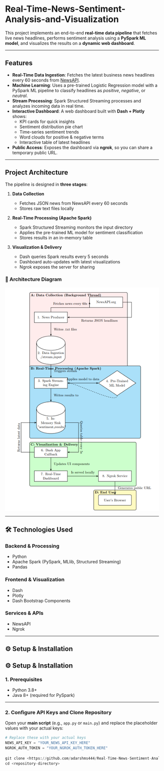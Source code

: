 # Real-Time-News-Sentiment-Analysis-and-Visualization
This project implements an end-to-end **real-time data pipeline** that fetches live news headlines, performs sentiment analysis using a **PySpark ML model**, and visualizes the results on a **dynamic web dashboard**.

---

## Features
- **Real-Time Data Ingestion**: Fetches the latest business news headlines every 60 seconds from [NewsAPI](https://newsapi.org).
- **Machine Learning**: Uses a pre-trained Logistic Regression model with a PySpark ML pipeline to classify headlines as *positive*, *negative*, or *neutral*.
- **Stream Processing**: Spark Structured Streaming processes and analyzes incoming data in real time.
- **Interactive Dashboard**: A web dashboard built with **Dash + Plotly** shows:
  - KPI cards for quick insights  
  - Sentiment distribution pie chart  
  - Time-series sentiment trends  
  - Word clouds for positive & negative terms  
  - Interactive table of latest headlines  
- **Public Access**: Exposes the dashboard via **ngrok**, so you can share a temporary public URL.

---

## Project Architecture
The pipeline is designed in **three stages**:

1. **Data Collection**  
   - Fetches JSON news from NewsAPI every 60 seconds  
   - Stores raw text files locally  

2. **Real-Time Processing (Apache Spark)**  
   - Spark Structured Streaming monitors the input directory  
   - Applies the pre-trained ML model for sentiment classification  
   - Stores results in an in-memory table  

3. **Visualization & Delivery**  
   - Dash queries Spark results every 5 seconds  
   - Dashboard auto-updates with latest visualizations  
   - Ngrok exposes the server for sharing  

### 🔎 Architecture Diagram
![Project Architecture](https://github.com/adarshms444/Real-Time-News-Sentiment-Analysis-and-Visualization/blob/main/architecture.png)

---

## 🛠 Technologies Used
### Backend & Processing
- Python  
- Apache Spark (PySpark, MLlib, Structured Streaming)  
- Pandas  

### Frontend & Visualization
- Dash  
- Plotly  
- Dash Bootstrap Components  

### Services & APIs
- NewsAPI  
- Ngrok  

---

## ⚙️ Setup & Installation

## ⚙️ Setup & Installation

### 1. Prerequisites
- Python 3.8+  
- Java 8+ (required for PySpark)  

---

### 2. Configure API Keys and Clone Repository
Open your **main script** (e.g., `app.py` or `main.py`) and replace the placeholder values with your actual keys:

```python
# Replace these with your actual keys
NEWS_API_KEY = "YOUR_NEWS_API_KEY_HERE"
NGROK_AUTH_TOKEN = "YOUR_NGROK_AUTH_TOKEN_HERE"

git clone <https://github.com/adarshms444/Real-Time-News-Sentiment-Analysis-and-Visualization/tree/main>
cd <repository-directory>
